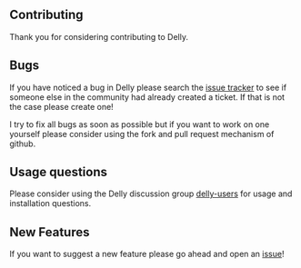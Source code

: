 Contributing
------------
Thank you for considering contributing to Delly.


Bugs
----
If you have noticed a bug in Delly please search the [issue tracker](https://github.com/dellytools/delly/issues) to see if someone else in the community had already created a ticket. If that is not the case please create one!

I try to fix all bugs as soon as possible but if you want to work on one yourself please consider using the fork and pull request mechanism of github.


Usage questions
---------------
Please consider using the Delly discussion group [delly-users](http://groups.google.com/d/forum/delly-users) for usage and installation questions.


New Features
------------
If you want to suggest a new feature please go ahead and open an [issue](https://github.com/dellytools/delly/issues)!
